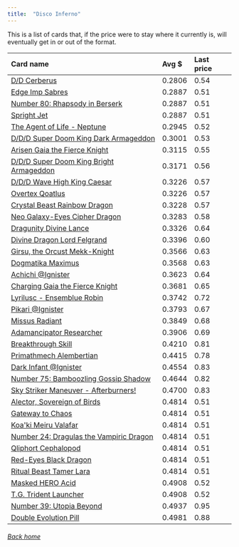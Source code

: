 ```yaml
---
title:  "Disco Inferno"
---
```


This is a list of cards that, if the price were to stay where it currently is, will eventually get in or out of the format.

| Card name | Avg $ | Last price |
| :-- | :-- | :-- |
[D/D Cerberus](https://db.ygoprodeck.com/card/?search=D/D%20Cerberus) | 0.2806 | 0.54 |
[Edge Imp Sabres](https://db.ygoprodeck.com/card/?search=Edge%20Imp%20Sabres) | 0.2887 | 0.51 |
[Number 80: Rhapsody in Berserk](https://db.ygoprodeck.com/card/?search=Number%2080:%20Rhapsody%20in%20Berserk) | 0.2887 | 0.51 |
[Spright Jet](https://db.ygoprodeck.com/card/?search=Spright%20Jet) | 0.2887 | 0.51 |
[The Agent of Life - Neptune](https://db.ygoprodeck.com/card/?search=The%20Agent%20of%20Life%20-%20Neptune) | 0.2945 | 0.52 |
[D/D/D Super Doom King Dark Armageddon](https://db.ygoprodeck.com/card/?search=D/D/D%20Super%20Doom%20King%20Dark%20Armageddon) | 0.3001 | 0.53 |
[Arisen Gaia the Fierce Knight](https://db.ygoprodeck.com/card/?search=Arisen%20Gaia%20the%20Fierce%20Knight) | 0.3115 | 0.55 |
[D/D/D Super Doom King Bright Armageddon](https://db.ygoprodeck.com/card/?search=D/D/D%20Super%20Doom%20King%20Bright%20Armageddon) | 0.3171 | 0.56 |
[D/D/D Wave High King Caesar](https://db.ygoprodeck.com/card/?search=D/D/D%20Wave%20High%20King%20Caesar) | 0.3226 | 0.57 |
[Overtex Qoatlus](https://db.ygoprodeck.com/card/?search=Overtex%20Qoatlus) | 0.3226 | 0.57 |
[Crystal Beast Rainbow Dragon](https://db.ygoprodeck.com/card/?search=Crystal%20Beast%20Rainbow%20Dragon) | 0.3228 | 0.57 |
[Neo Galaxy-Eyes Cipher Dragon](https://db.ygoprodeck.com/card/?search=Neo%20Galaxy-Eyes%20Cipher%20Dragon) | 0.3283 | 0.58 |
[Dragunity Divine Lance](https://db.ygoprodeck.com/card/?search=Dragunity%20Divine%20Lance) | 0.3326 | 0.64 |
[Divine Dragon Lord Felgrand](https://db.ygoprodeck.com/card/?search=Divine%20Dragon%20Lord%20Felgrand) | 0.3396 | 0.60 |
[Girsu, the Orcust Mekk-Knight](https://db.ygoprodeck.com/card/?search=Girsu,%20the%20Orcust%20Mekk-Knight) | 0.3566 | 0.63 |
[Dogmatika Maximus](https://db.ygoprodeck.com/card/?search=Dogmatika%20Maximus) | 0.3568 | 0.63 |
[Achichi @Ignister](https://db.ygoprodeck.com/card/?search=Achichi%20@Ignister) | 0.3623 | 0.64 |
[Charging Gaia the Fierce Knight](https://db.ygoprodeck.com/card/?search=Charging%20Gaia%20the%20Fierce%20Knight) | 0.3681 | 0.65 |
[Lyrilusc - Ensemblue Robin](https://db.ygoprodeck.com/card/?search=Lyrilusc%20-%20Ensemblue%20Robin) | 0.3742 | 0.72 |
[Pikari @Ignister](https://db.ygoprodeck.com/card/?search=Pikari%20@Ignister) | 0.3793 | 0.67 |
[Missus Radiant](https://db.ygoprodeck.com/card/?search=Missus%20Radiant) | 0.3849 | 0.68 |
[Adamancipator Researcher](https://db.ygoprodeck.com/card/?search=Adamancipator%20Researcher) | 0.3906 | 0.69 |
[Breakthrough Skill](https://db.ygoprodeck.com/card/?search=Breakthrough%20Skill) | 0.4210 | 0.81 |
[Primathmech Alembertian](https://db.ygoprodeck.com/card/?search=Primathmech%20Alembertian) | 0.4415 | 0.78 |
[Dark Infant @Ignister](https://db.ygoprodeck.com/card/?search=Dark%20Infant%20@Ignister) | 0.4554 | 0.83 |
[Number 75: Bamboozling Gossip Shadow](https://db.ygoprodeck.com/card/?search=Number%2075:%20Bamboozling%20Gossip%20Shadow) | 0.4644 | 0.82 |
[Sky Striker Maneuver - Afterburners!](https://db.ygoprodeck.com/card/?search=Sky%20Striker%20Maneuver%20-%20Afterburners!) | 0.4700 | 0.83 |
[Alector, Sovereign of Birds](https://db.ygoprodeck.com/card/?search=Alector,%20Sovereign%20of%20Birds) | 0.4814 | 0.51 |
[Gateway to Chaos](https://db.ygoprodeck.com/card/?search=Gateway%20to%20Chaos) | 0.4814 | 0.51 |
[Koa'ki Meiru Valafar](https://db.ygoprodeck.com/card/?search=Koa'ki%20Meiru%20Valafar) | 0.4814 | 0.51 |
[Number 24: Dragulas the Vampiric Dragon](https://db.ygoprodeck.com/card/?search=Number%2024:%20Dragulas%20the%20Vampiric%20Dragon) | 0.4814 | 0.51 |
[Qliphort Cephalopod](https://db.ygoprodeck.com/card/?search=Qliphort%20Cephalopod) | 0.4814 | 0.51 |
[Red-Eyes Black Dragon](https://db.ygoprodeck.com/card/?search=Red-Eyes%20Black%20Dragon) | 0.4814 | 0.51 |
[Ritual Beast Tamer Lara](https://db.ygoprodeck.com/card/?search=Ritual%20Beast%20Tamer%20Lara) | 0.4814 | 0.51 |
[Masked HERO Acid](https://db.ygoprodeck.com/card/?search=Masked%20HERO%20Acid) | 0.4908 | 0.52 |
[T.G. Trident Launcher](https://db.ygoprodeck.com/card/?search=T.G.%20Trident%20Launcher) | 0.4908 | 0.52 |
[Number 39: Utopia Beyond](https://db.ygoprodeck.com/card/?search=Number%2039:%20Utopia%20Beyond) | 0.4937 | 0.95 |
[Double Evolution Pill](https://db.ygoprodeck.com/card/?search=Double%20Evolution%20Pill) | 0.4981 | 0.88 |

###### [Back home](index)
